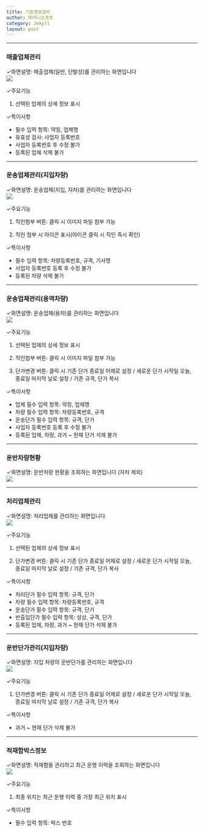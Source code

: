 ```yaml
---
title: 기준정보관리
author: ㈜미니소프트
category: Jekyll
layout: post
---
```


***

### 매출업체관리
✓화면설명: 매출업체(일반, 단발성)를 관리하는 화면입니다  
![](/images/bas/sales_cust.png)

✓주요기능  
1) 선택된 업체의 상세 정보 표시

✓특이사항
- 필수 입력 항목: 약칭, 업체명
- 유효성 검사: 사업자 등록번호
- 사업자 등록번호 후 수정 불가
- 등록된 업체 삭제 불가

***

### 운송업체관리(지입차량)
✓화면설명: 운송업체(지입, 자차)를 관리하는 화면입니다  
![](/images/bas/trans_cust_cd.png)

✓주요기능  
1) 직인첨부 버튼: 클릭 시 이미지 파일 첨부 가능  

2) 직인 첨부 시 아이콘 표시(아이콘 클릭 시 직인 즉시 확인)

✓특이사항
- 필수 입력 항목: 차량등록번호, 규격, 기사명
- 사업자 등록번호 등록 후 수정 불가
- 등록된 차량 삭제 불가

***

### 운송업체관리(용역차량)
✓화면설명: 운송업체(용차)를 관리하는 화면입니다  
![](/images/bas/trans_cust_cb.png)

✓주요기능  
1) 선택된 업체의 상세 정보 표시  

2) 직인첨부 버튼: 클릭 시 이미지 파일 첨부 가능  

3) 단가변경 버튼: 클릭 시 기존 단가 종료일 어제로 설정 / 새로운 단가 시작일 오늘, 종료일 마지막 날로 설정 / 기존 규격, 단가 복사  

✓특이사항
- 업체 필수 입력 항목: 약칭, 업체명
- 차량 필수 입력 항목: 차량등록번호, 규격
- 운송단가 필수 입력 항목: 규격, 단가
- 사업자 등록번호 등록 후 수정 불가
- 등록된 업체, 차량, 과거 ~ 현재 단가 삭제 불가

***

### 운반차량현황
✓화면설명: 운반차량 현황을 조회하는 화면입니다 (자차 제외)  
![](/images/bas/trans_car_list.png)

***

### 처리업체관리
✓화면설명: 처리업체를 관리하는 화면입니다.  
![](/images/bas/disposal_cust_management.png)

✓주요기능  
1) 선택된 업체의 상세 정보 표시  

2) 단가변경 버튼: 클릭 시 기존 단가 종료일 어제로 설정 / 새로운 단가 시작일 오늘, 종료일 마지막 날로 설정 / 기존 규격, 단가 복사  

✓특이사항
- 처리단가 필수 입력 항목: 규격, 단가
- 차량 필수 입력 항목: 차량등록번호, 규격
- 운송단가 필수 입력 항목: 규격, 단가
- 반출입단가 필수 입력 항목: 성상, 규격, 단가
- 등록된 업체, 차량, 과거 ~ 현재 단가 삭제 불가

***

### 운반단가관리(지입차량)
✓화면설명: 지입 차량의 운반단가를 관리하는 화면입니다  
![](/images/bas/trans_cost_management_cd.png)

✓주요기능  
1) 단가변경 버튼: 클릭 시 기존 단가 종료일 어제로 설정 / 새로운 단가 시작일 오늘, 종료일 마지막 날로 설정 / 기존 규격, 단가 복사

✓특이사항
- 과거 ~ 현재 단가 삭제 불가

***

### 적재함박스정보
✓화면설명: 적재함을 관리하고 최근 운행 이력을 조회하는 화면입니다  
![](/images/bas/box_info.png)

✓주요기능  
1) 최종 위치는 최근 운행 이력 중 가장 최근 위치 표시  

✓특이사항
- 필수 입력 항목: 박스 번호

<!-- 링크 -->
[1]: https://manual-ecowaste.github.io/jekyll/2022-07-25-common#계약검색(현장검색)
[2]: https://manual-ecowaste.github.io/jekyll/2022-07-25-common#업체검색
[3]: https://manual-ecowaste.github.io/jekyll/2022-07-25-common#문자메시지전송
[4]: https://manual-ecowaste.github.io/jekyll/2022-07-25-common#주소검색
[5]: https://manual-ecowaste.github.io/jekyll/2022-07-25-common#사용자검색
[6]: https://manual-ecowaste.github.io/jekyll/2022-07-25-common#배출자-검색-올바로-시스템
[7]: https://manual-ecowaste.github.io/jekyll/2022-07-25-common#처리자-검색-올바로-시스템
[8]: https://manual-ecowaste.github.io/jekyll/2022-07-25-common#올바로-에코-코드연결-관리
[9]: https://manual-ecowaste.github.io/jekyll/2022-07-25-common#매입상세